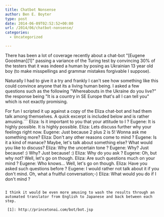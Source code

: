 ```yaml
---
title: Chatbot Nonsense
author: Ben E. Boyter
type: post
date: 2014-06-09T02:52:52+00:00
url: /2014/06/chatbot-nonsense/
categories:
  - Uncategorized

---
```

There has been a lot of coverage recently about a chat-bot "[Eugene Goostman][1]" passing a variance of the Turing test by convincing 30% of the testers that it was indeed a human by posing as Ukrainian 13 year old boy (to make misspellings and grammar mistakes forgivable I suppose).

Naturally I had to give it a try and frankly I can't see how something like this could convince anyone that its a living human being. I asked a few questions such as the following "Whereabouts in the Ukraine do you live?" the response being "It is a country in SE Europe that's all I can tell you" which is not exactly promising.

For fun I scripted it up against a copy of the Eliza chat-bot and had them talk among themselves. A quick excerpt is included below and is rather amusing.```
Eliza: Is it important to you that your attitude to I ?
Eugene: It is highly possible. It is highly possible.
Eliza: Lets discuss further why your feelings right now.
Eugene: Just because 2 plus 2 is 5! Wonna ask me something more?
Eliza: Don't any other reasons come to mind ?
Eugene: Is it a kind of manace? Maybe, let's talk about something else? What would you like to discuss?
Eliza: Why the uncertain tone ?
Eugene: Why? Just because! :) Why? Just because! :)
Eliza: Why do you ask ?
Eugene: Oh, but why not? Well, let's go on though.
Eliza: Are such questions much on your mind ?
Eugene: Who knows... Well, let's go on though.
Eliza: Have you asked such questions before ?
Eugene: I would rather not talk about it if you don't mind. Oh, what a fruitful conversation;-)
Eliza: What would you do if I don't mind ?

```

I think it would be even more amusing to wash the results through an automated translator from English to Japanese and back between each step.

 [1]: http://princetonai.com/bot/bot.jsp
